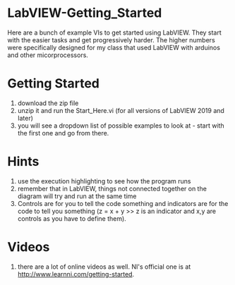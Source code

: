# LabVIEW-Getting_Started
 Here are a bunch of example VIs to get started using LabVIEW.  They start with the easier tasks and get progressively harder.  The higher numbers were specifically designed for my class that used LabVIEW with arduinos and other micorprocessors.
 
 # Getting Started
  1. download the zip file
  2. unzip it and run the Start_Here.vi (for all versions of LabVIEW 2019 and later)
  3. you will see a dropdown list of possible examples to look at - start with the first one and go from there.

# Hints
1. use the execution highlighting to see how the program runs
2. remember that in LabVIEW, things not connected together on the diagram will try and run at the same time
3. Controls are for you to tell the code something and indicators are for the code to tell you something (z = x + y >> z is an indicator and x,y are controls as you have to define them).

# Videos
1. there are a lot of online videos as well.  NI's official one is at http://www.learnni.com/getting-started.
